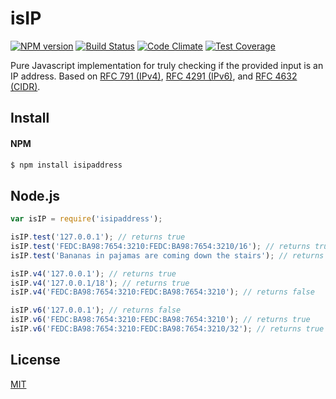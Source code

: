 isIP
=====
[![NPM version](https://badge.fury.io/js/isip.svg)](http://badge.fury.io/js/isipaddress)
[![Build Status](https://travis-ci.org/DavidTPate/isip.svg?branch=master)](https://travis-ci.org/DavidTPate/isip)
[![Code Climate](https://codeclimate.com/github/DavidTPate/isip/badges/gpa.svg)](https://codeclimate.com/github/DavidTPate/isip)
[![Test Coverage](https://codeclimate.com/github/DavidTPate/isip/badges/coverage.svg)](https://codeclimate.com/github/DavidTPate/isip)

Pure Javascript implementation for truly checking if the provided input is an IP address. Based on [RFC 791 (IPv4)](http://tools.ietf.org/html/rfc791), [RFC 4291 (IPv6)](http://tools.ietf.org/html/rfc4291), and [RFC 4632 (CIDR)](http://tools.ietf.org/html/rfc4632).

## Install

#### NPM
```bash
$ npm install isipaddress
```

## Node.js
```js
var isIP = require('isipaddress');

isIP.test('127.0.0.1'); // returns true
isIP.test('FEDC:BA98:7654:3210:FEDC:BA98:7654:3210/16'); // returns true
isIP.test('Bananas in pajamas are coming down the stairs'); // returns false

isIP.v4('127.0.0.1'); // returns true
isIP.v4('127.0.0.1/18'); // returns true
isIP.v4('FEDC:BA98:7654:3210:FEDC:BA98:7654:3210'); // returns false

isIP.v6('127.0.0.1'); // returns false
isIP.v6('FEDC:BA98:7654:3210:FEDC:BA98:7654:3210'); // returns true
isIP.v6('FEDC:BA98:7654:3210:FEDC:BA98:7654:3210/32'); // returns true
```

## License

  [MIT](LICENSE)